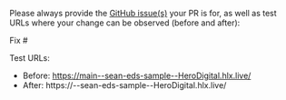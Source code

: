 Please always provide the [GitHub issue(s)](../issues) your PR is for, as well as test URLs where your change can be observed (before and after):

Fix #<gh-issue-id>

Test URLs:
- Before: https://main--sean-eds-sample--HeroDigital.hlx.live/
- After: https://<branch>--sean-eds-sample--HeroDigital.hlx.live/

